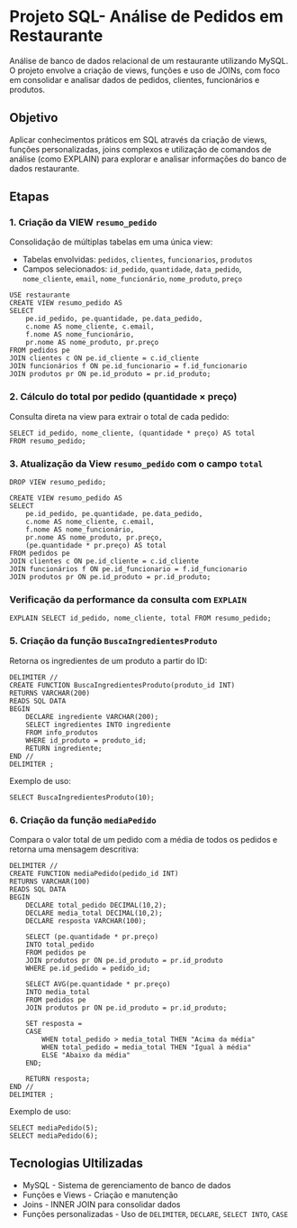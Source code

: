 # Projeto SQL- Análise de Pedidos em Restaurante
Análise de banco de dados relacional de um restaurante utilizando MySQL. O projeto envolve a criação de views, funções e uso de JOINs, com foco em consolidar e analisar dados de pedidos, clientes, funcionários e produtos.

## Objetivo
Aplicar conhecimentos práticos em SQL através da criação de views, funções personalizadas, joins complexos e utilização de comandos de análise (como EXPLAIN) para explorar e analisar informações do banco de dados restaurante.

## Etapas
### 1. Criação da VIEW `resumo_pedido`
Consolidação de múltiplas tabelas em uma única view:
- Tabelas envolvidas: `pedidos`, `clientes`, `funcionarios`, `produtos`
- Campos selecionados: `id_pedido`, `quantidade`, `data_pedido`, `nome_cliente`, `email`, `nome_funcionário`, `nome_produto`, `preço`

```
USE restaurante
CREATE VIEW resumo_pedido AS
SELECT
    pe.id_pedido, pe.quantidade, pe.data_pedido,
    c.nome AS nome_cliente, c.email,
    f.nome AS nome_funcionário,
    pr.nome AS nome_produto, pr.preço
FROM pedidos pe
JOIN clientes c ON pe.id_cliente = c.id_cliente
JOIN funcionários f ON pe.id_funcionario = f.id_funcionario
JOIN produtos pr ON pe.id_produto = pr.id_produto;
```

### 2. Cálculo do total por pedido (quantidade × preço)
Consulta direta na view para extrair o total de cada pedido:
```
SELECT id_pedido, nome_cliente, (quantidade * preço) AS total
FROM resumo_pedido;
```

### 3. Atualização da View `resumo_pedido` com o campo `total`
```
DROP VIEW resumo_pedido;

CREATE VIEW resumo_pedido AS
SELECT
    pe.id_pedido, pe.quantidade, pe.data_pedido,
    c.nome AS nome_cliente, c.email,
    f.nome AS nome_funcionário,
    pr.nome AS nome_produto, pr.preço,
    (pe.quantidade * pr.preço) AS total
FROM pedidos pe
JOIN clientes c ON pe.id_cliente = c.id_cliente
JOIN funcionários f ON pe.id_funcionario = f.id_funcionario
JOIN produtos pr ON pe.id_produto = pr.id_produto;
```

### Verificação da performance da consulta com `EXPLAIN`
```
EXPLAIN SELECT id_pedido, nome_cliente, total FROM resumo_pedido;
```

### 5. Criação da função `BuscaIngredientesProduto`
Retorna os ingredientes de um produto a partir do ID:
```
DELIMITER //
CREATE FUNCTION BuscaIngredientesProduto(produto_id INT)
RETURNS VARCHAR(200)
READS SQL DATA
BEGIN
    DECLARE ingrediente VARCHAR(200);
    SELECT ingredientes INTO ingrediente
    FROM info_produtos
    WHERE id_produto = produto_id;
    RETURN ingrediente;
END //
DELIMITER ;
```

Exemplo de uso:
```
SELECT BuscaIngredientesProduto(10);
```

### 6. Criação da função `mediaPedido`
Compara o valor total de um pedido com a média de todos os pedidos e retorna uma mensagem descritiva:
```
DELIMITER //
CREATE FUNCTION mediaPedido(pedido_id INT)
RETURNS VARCHAR(100)
READS SQL DATA
BEGIN
    DECLARE total_pedido DECIMAL(10,2);
    DECLARE media_total DECIMAL(10,2);
    DECLARE resposta VARCHAR(100);

    SELECT (pe.quantidade * pr.preço)
    INTO total_pedido
    FROM pedidos pe 
    JOIN produtos pr ON pe.id_produto = pr.id_produto
    WHERE pe.id_pedido = pedido_id;

    SELECT AVG(pe.quantidade * pr.preço)
    INTO media_total
    FROM pedidos pe 
    JOIN produtos pr ON pe.id_produto = pr.id_produto;

    SET resposta =
    CASE
        WHEN total_pedido > media_total THEN "Acima da média"
        WHEN total_pedido = media_total THEN "Igual à média"
        ELSE "Abaixo da média"
    END;

    RETURN resposta;
END //
DELIMITER ;
```

Exemplo de uso:
```
SELECT mediaPedido(5);
SELECT mediaPedido(6);
```

## Tecnologias Ultilizadas
- MySQL - Sistema de gerenciamento de banco de dados
- Funções e Views - Criação e manutenção
- Joins - INNER JOIN para consolidar dados
- Funções personalizadas - Uso de `DELIMITER`, `DECLARE`, `SELECT INTO`, `CASE`
